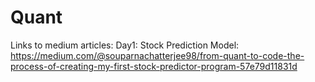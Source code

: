 # Quant

Links to medium articles:
Day1: Stock Prediction Model: https://medium.com/@souparnachatterjee98/from-quant-to-code-the-process-of-creating-my-first-stock-predictor-program-57e79d11831d
